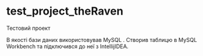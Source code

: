 # test_project_theRaven

Тестовий проект 

В якості бази даних використовував MySQL . Створив таблицю в MySQL Workbench та підключився до неї з IntellijIDEA.
